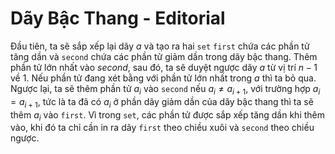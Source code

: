 # Dãy Bậc Thang - Editorial

Đầu tiên, ta sẽ sắp xếp lại dãy $a$ và tạo ra hai `set` `first` chứa các phần tử tăng dần và `second` chứa các phần tử giảm dần trong dãy bậc thang. Thêm phần tử lớn nhất vào $second,$ sau đó, ta sẽ duyệt ngược dãy $a$ từ vị trí $n - 1$ về $1$. Nếu phần tử đang xét bằng với phần tử lớn nhất trong $a$ thì ta bỏ qua. Ngược lại, ta sẽ thêm phần tử $a_i$ vào `second` nếu $a_i \ne a_{i + 1},$ với trường hợp $a_i = a_{i + 1},$ tức là ta đã có $a_i$ ở phần dãy giảm dần của dãy bậc thang thì ta sẽ thêm $a_i$ vào `first`. Vì trong `set`, các phần tử được sắp xếp tăng dần khi thêm vào, khi đó ta chỉ cần in ra dãy `first` theo chiều xuôi và `second` theo chiều ngược.